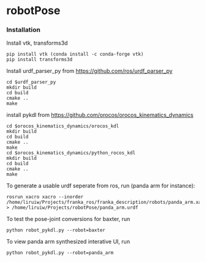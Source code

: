 # robotPose
### Installation
Install vtk, transforms3d
```Shell
pip install vtk (conda install -c conda-forge vtk)
pip install transforms3d
```
Install urdf_parser_py from https://github.com/ros/urdf_parser_py
```Shell
cd $urdf_parser_py
mkdir build
cd build
cmake ..
make
```
install pykdl from https://github.com/orocos/orocos_kinematics_dynamics
```Shell
cd $orocos_kinematics_dynamics/orocos_kdl
mkdir build
cd build
cmake ..
make
cd $orocos_kinematics_dynamics/python_rocos_kdl
mkdir build
cd build
cmake ..
make
```
To generate a usable urdf seperate from ros, run (panda arm for instance):
```Shell
rosrun xacro xacro --inorder /home/liruiw/Projects/franka_ros/franka_description/robots/panda_arm.xacro > /home/liruiw/Projects/robotPose/panda_arm.urdf
```
To test the pose-joint conversions for baxter, run
```Shell
python robot_pykdl.py --robot=baxter
```
To view panda arm synthesized interative UI, run
```Shell
python robot_pykdl.py --robot=panda_arm
```